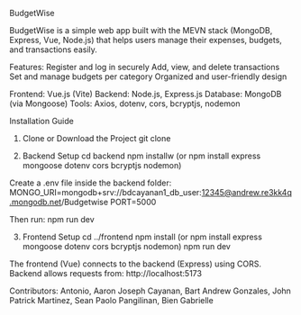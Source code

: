 BudgetWise

BudgetWise is a simple web app built with the MEVN stack (MongoDB, Express, Vue, Node.js) that helps users manage their expenses, budgets, and transactions easily.

Features:
Register and log in securely
Add, view, and delete transactions
Set and manage budgets per category
Organized and user-friendly design

Frontend: Vue.js (Vite)
Backend: Node.js, Express.js
Database: MongoDB (via Mongoose)
Tools: Axios, dotenv, cors, bcryptjs, nodemon

Installation Guide
1. Clone or Download the Project
git clone <your-repository-link>

2. Backend Setup
cd backend
npm installw (or npm install express mongoose dotenv cors bcryptjs nodemon)

Create a .env file inside the backend folder:
MONGO_URI=mongodb+srv://bdcayanan1_db_user:12345@andrew.re3kk4q.mongodb.net/Budgetwise
PORT=5000

Then run:
npm run dev

3. Frontend Setup
cd ../frontend
npm install (or npm install express mongoose dotenv cors bcryptjs nodemon)
npm run dev

The frontend (Vue) connects to the backend (Express) using CORS.
Backend allows requests from:
http://localhost:5173


Contributors:
Antonio, Aaron Joseph
Cayanan, Bart Andrew
Gonzales, John Patrick
Martinez, Sean Paolo
Pangilinan, Bien Gabrielle
